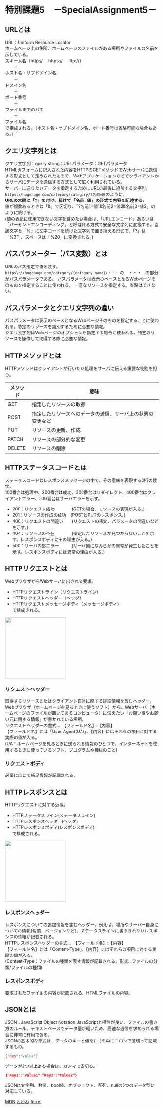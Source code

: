 # 特別課題5　－SpecialAssignment5－

## URLとは
URL：Uniform Resource Locator  
ホームページ上の住所、ホームページのファイルがある場所やファイルの名前を示している。  
スキーム名（http://  　https:// 　 ftp://）  
　　＋  
ホスト名・サブドメイン名  
　　＋  
ドメイン名  
　　＋  
ポート番号  
　　＋  
ファイルまでのパス  
　　＋  
ファイル名  
で構成される。（ホスト名・サブドメイン名、ポート番号は省略可能な場合もある。）

## クエリ文字列とは
クエリ文字列：query string：URLパラメータ：GETパラメータ  
HTMLのフォームに記入された内容をHTTPのGETメソッドでWebサーバに送信する形式として定められたもので、Webアプリケーションなどでクライアントからサーバにデータを送信する方式として広く利用されている。  
サーバーに送りたいデータを指定するためにURLの最後に追加する文字列。  
`https://hogehoge.com/category/category/?名前=値`のように、  
**URLの末尾に「?」を付け、続けて「名前=値」の形式で内容を記述する。**  
値が複数あるときは「&」で区切り、「?名前1=値1&名前2=値2&名前3=値3」のように続ける。  
(値の表記に使用できない文字を含めたい場合は、「URLエンコード」あるいは「パーセントエンコーディング」と呼ばれる方式で安全な文字列に変換する。当該文字を「%」に文字コードを続けた文字列で置き換える形式で、「?」は「%3F」、スペースは「%20」に変換される。)

## パスパラメーター（パス変数）とは
URLのパス指定で値を渡す。
`https\://hogehoge.com/category/{category_name}/・・・`
の　**・・・**　の部分がパスパラメータである。
パスパラメータは表示のベースとなるWebページそのものを指定することに使われる。
一意なリソースを指定する。省略はできない。

## パスパラメータとクエリ文字列の違い
パスパラメータは表示のベースとなるWebページそのものを指定することに使われる。特定のリソースを識別するために必要な情報。  
クエリ文字列はWebページのオプションを指定する場合に使われる。特定のリソースを操作して取得する際に必要な情報。

## HTTPメソッドとは
HTTPメソッドはクライアントが行いたい処理をサーバに伝える重要な役割を担う。  

メソッド|意味
---|---
GET|指定したリソースの取得
POST|指定したリソースへのデータの送信、サーバ上の状態の変更など
PUT|リソースの更新、作成
PATCH|リソースの部分的な変更
DELETE|リソースの削除   

## HTTPステータスコードとは
ステータスコードはレスポンスメッセージの中で、その意味を表現する3桁の数字。  
100番台は処理中、200番台は成功、300番台はリダイレクト、400番台はクライアントエラー、500番台はサーバエラーを示す。
- 200：リクエスト成功　　　　(GETの場合、リソースの表現が入る。)
- 201：リソースの作成の成功　(POSTとPUTのレスポンス。)
- 400：リクエストの間違い　　(リクエストの構文、パラメータの間違いなどを示す。)
- 404：リソースの不在　　　　(指定したリソースが見つからないことを示す。レスポンスボディにその理由が入る。)
- 500：サーバ内部エラー　　　(サーバ側になんらかの異常が発生したことを示す。レスポンスボディには異常の理由が入る。)

## HTTPリクエストとは
WebブラウザからWebサーバに出される要求。
- HTTPリクエストライン（リクエストライン）
- HTTPリクエストヘッダー（ヘッダ）
- HTTPリクエストメッセージボディ（メッセージボディ）  
で構成される。
<img src="https://github.com/haruka012/SpecialAssignment5/assets/143054905/e2357abc-e1a9-4849-b2c1-3c5485095bce" width="200">

### リクエストヘッダー
取得するリソースまたはクライアント自体に関する詳細情報を含むヘッダー。  
Webブラウザ（ホームページを見るときに使うソフト）から、Webサーバ（ホームページのファイルが置いてあるコンピュータ）に伝えたい「お願い事やお願い元に関する情報」が書かれている場所。  
リクエストヘッダーの書式…　【フィールド名】:【内容】  
【フィールド名】には「User-Agent(UA)」、【内容】にはそれらの項目に対する実際の値が入る。  
(UA：ホームページを見るときに送られる情報のひとつで、インターネットを使用するときに使っているソフト、プログラムや機械のこと)

### リクエストボディ
必要に応じて補足情報が記載される。

## HTTPレスポンスとは
HTTPリクエストに対する返事。
- HTTPステータスライン(ステータスライン)
- HTTPレスポンスヘッダー(ヘッダ)
- HTTPレスポンスボディ(レスポンスボディ)  
で構成される。
<img src="https://github.com/haruka012/SpecialAssignment5/assets/143054905/81207532-3844-45fd-94ad-c62e0414d8a3" width="200">

### レスポンスヘッダー
レスポンスについての追加情報を含むヘッダー。例えば、場所やサーバー自身についての情報(名前、バージョンなど)。ステータスラインに書ききれないレスポンスの情報が記載される。  
HTTPレスポンスヘッダーの書式…　【フィールド名】:【内容】  
【フィールド名】には「Content-Type」、【内容】にはそれらの項目に対する実際の値が入る。  
(Content-Type：ファイルの種類を表す情報が記載される。形式…ファイルの分類/ファイルの種類)

### レスポンスボディ
要求されたファイルの内容が記載される、HTMLファイルの内容。

## JSONとは
JSON：JavaScript Object Notation
JavaScriptと相性が良い、ファイルの書き方のルール。テキストベースでデータ量が軽いため、高速な通信を求められる場合に非常に有用である。  
JSONの基本的な形式は、データのキーと値を{　}の中にコロンで区切って記載するもの。  
```json
{"Key":"Value"}
```
データが2つ以上ある場合は、カンマで区切る。  
```json
｛"Key1":"Value1","Key2":"Value2"｝
```  
JSONは文字列、数値、bool値、オブジェクト、配列、nullの6つのデータ型に対応している。

[MDN](https://developer.mozilla.org/ja/docs/Web)
[わわわ](https://wa3.i-3-i.info/)
[ferret](https://ferret-plus.com/8736)
